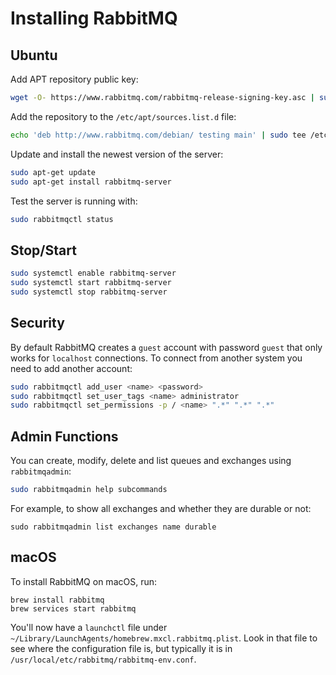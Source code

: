 # Installing RabbitMQ

## Ubuntu

Add APT repository public key:

```sh
wget -O- https://www.rabbitmq.com/rabbitmq-release-signing-key.asc | sudo apt-key add -
```

Add the repository to the `/etc/apt/sources.list.d` file:

```sh
echo 'deb http://www.rabbitmq.com/debian/ testing main' | sudo tee /etc/apt/sources.list.d/rabbitmq.list
```

Update and install the newest version of the server:

```sh
sudo apt-get update
sudo apt-get install rabbitmq-server
```

Test the server is running with:

```sh
sudo rabbitmqctl status
```

## Stop/Start

```sh
sudo systemctl enable rabbitmq-server
sudo systemctl start rabbitmq-server
sudo systemctl stop rabbitmq-server
```

## Security

By default RabbitMQ creates a `guest` account with password `guest` that only works for `localhost` connections. To connect from another system you need to add another account:

```sh
sudo rabbitmqctl add_user <name> <password>
sudo rabbitmqctl set_user_tags <name> administrator
sudo rabbitmqctl set_permissions -p / <name> ".*" ".*" ".*"
```

## Admin Functions

You can create, modify, delete and list queues and exchanges using `rabbitmqadmin`:

```bash
sudo rabbitmqadmin help subcommands
```

For example, to show all exchanges and whether they are durable or not:

```
sudo rabbitmqadmin list exchanges name durable
```

## macOS

To install RabbitMQ on macOS, run:

```
brew install rabbitmq
brew services start rabbitmq
```

You'll now have a `launchctl` file under `~/Library/LaunchAgents/homebrew.mxcl.rabbitmq.plist`. Look in that file to see where the configuration file is, but typically it is in `/usr/local/etc/rabbitmq/rabbitmq-env.conf`.
